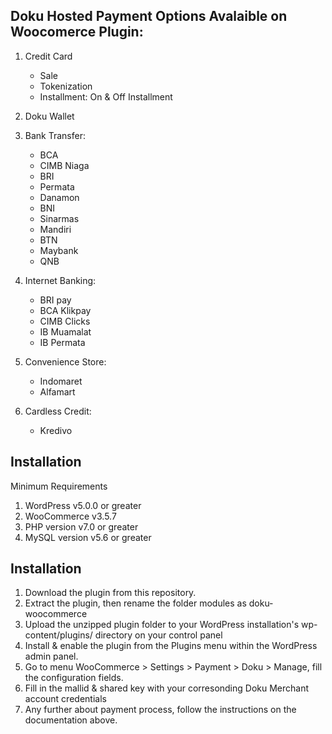## Doku Hosted Payment Options Avalaible on Woocomerce Plugin: ## 
1. Credit Card
   - Sale
   - Tokenization
   - Installment: On & Off Installment
   
2. Doku Wallet

3. Bank Transfer:
   - BCA 
   - CIMB Niaga
   - BRI
   - Permata
   - Danamon
   - BNI
   - Sinarmas
   - Mandiri
   - BTN
   - Maybank
   - QNB
   
4. Internet Banking:
   - BRI pay
   - BCA Klikpay
   - CIMB Clicks
   - IB Muamalat
   - IB Permata
   
5. Convenience Store: 
   - Indomaret
   - Alfamart
   
6. Cardless Credit:
   - Kredivo

## Installation ##
Minimum Requirements
1. WordPress v5.0.0 or greater
2. WooCommerce v3.5.7
3. PHP version v7.0 or greater
4. MySQL version v5.6 or greater

## Installation ##
1. Download the plugin from this repository.
2. Extract the plugin, then rename the folder modules as doku-woocommerce
3. Upload the unzipped plugin folder to your WordPress installation's wp-content/plugins/ directory on your control panel
4. Install & enable the plugin from the Plugins menu within the WordPress admin panel.
5. Go to menu WooCommerce > Settings > Payment > Doku > Manage, fill the configuration fields.
6. Fill in the mallid & shared key with your corresonding Doku Merchant account credentials
7. Any further about payment process, follow the instructions on the documentation above.
